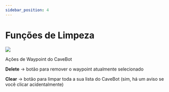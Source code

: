 ```yaml
---
sidebar_position: 4
---
```


# Funções de Limpeza
<div class="text--center">
  <img src="/img/cleaning_functions.png" />
  <p>Ações de Waypoint do CaveBot</p>
</div>

**Delete** -> botão para remover o waypoint atualmente selecionado

**Clear** -> botão para limpar toda a sua lista do CaveBot (sim, há um aviso se você clicar acidentalmente)